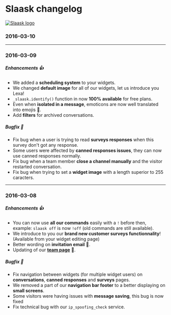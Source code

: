 # Slaask changelog

[![Slaask logo](https://cdn.slaask.com/slaask_logo_lg.png)](https://slaask.com)

### 2016-03-10

---------------------------------------------

### 2016-03-09

##### Enhancements :+1:

* We added a **scheduling system** to your widgets.
* We changed **default image** for all of our widgets, let us introduce you Lexa!
* `_slaask.identify()` function in now **100% available** for free plans.
* Even when **isolated in a message**, emoticons are now well translated into emojis :tada:.
* Add **filters** for archived conversations.

##### Bugfix :muscle:

* Fix bug when a user is trying to read  **surveys responses** when this survey don't got any response.
* Some users were affected by **canned responses issues**, they can now use canned responses normally.
* Fix bug when a team member **close a channel manually** and the visitor restarted conversation.
* Fix bug when trying to set a **widget image** with a length superior to 255 caracters.

---------------------------------------------

### 2016-03-08

##### Enhancements :+1:

* You can now use **all our commands** easily with a `!` before then, example: `slaask off` is now `!off` (old commands are still available).
* We introduce to you our **brand new customer surveys functionnality**! (Available from your widget editing page)
* Better wording on **invitation email** :wave:.
* Updating of our **[team page](https://slaask.com/team)** :information_desk_person:.

##### Bugfix :muscle:

* Fix navigation between widgets (for multiple widget users) on **conversations**, **canned responses** and **surveys** pages.
* We removed a part of our **navigation bar footer** to a better displaying on **small screens**.
* Some visitors were having issues with **message saving**, this bug is now fixed
* Fix technical bug with our `ip_spoofing_check` service.
